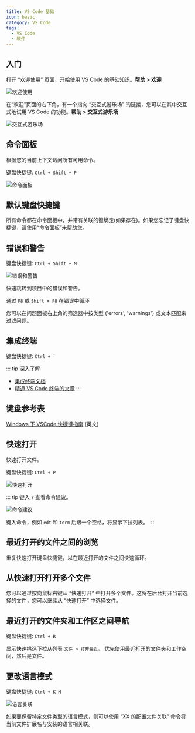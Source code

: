 ```yaml
---
title: VS Code 基础
icon: basic
category: VS Code
tags:
  - VS Code
  - 软件
---
```


## 入门

打开 “欢迎使用” 页面，开始使用 VS Code 的基础知识。**帮助 > 欢迎**

![欢迎使用](./assets/welcome.png)

在“欢迎”页面的右下角，有一个指向 “交互式游乐场” 的链接，您可以在其中交互式地试用 VS Code 的功能。**帮助 > 交互式游乐场**

![交互式游乐场](./assets/interactive-playground.png)

## 命令面板

根据您的当前上下文访问所有可用命令。

键盘快捷键: `Ctrl + Shift + P`

![命令面板](./assets/command-palette.png)

## 默认键盘快捷键

所有命令都在命令面板中，并带有关联的键绑定(如果存在)。如果您忘记了键盘快捷键，请使用“命令面板”来帮助您。

## 错误和警告

键盘快捷键: `Ctrl + Shift + M`

![错误和警告](./assets/error.png)

快速跳转到项目中的错误和警告。

通过 `F8` 或 `Shift + F8` 在错误中循环

您可以在问题面板右上角的筛选器中按类型 ('errors', 'warnings') 或文本匹配来过滤问题。

## 集成终端

键盘快捷键: `` Ctrl + ` ``

::: tip 深入了解

- [集成终端文档](https://code.visualstudio.com/docs/editor/integrated-terminal)
- [精通 VS Code 终端的文章](https://www.growingwiththeweb.com/2017/03/mastering-vscodes-terminal.html)
  :::

## 键盘参考表

[Windows 下 VSCode 快捷键指南](./assets/vscodeKeyboardShortcutsWindows.pdf) (英文)

## 快速打开

快速打开文件。

键盘快捷键: `Ctrl + P`

![快速打开](./assets/quick-open.png)

::: tip
键入 `?` 查看命令建议。

![命令建议](./assets/suggestions.png)

键入命令，例如 `edt` 和 `term` 后跟一个空格，将显示下拉列表。
:::

## 最近打开的文件之间的浏览

重复快速打开键盘快捷键，以在最近打开的文件之间快速循环。

## 从快速打开打开多个文件

您可以通过按向鼠标右键从 “快速打开” 中打开多个文件。这将在后台打开当前选择的文件，您可以继续从 “快速打开” 中选择文件。

## 最近打开的文件夹和工作区之间导航

键盘快捷键: `Ctrl + R`

显示快速挑选下拉从列表 `文件 > 打开最近`。 优先使用最近打开的文件夹和工作空间，然后是文件。

## 更改语言模式

键盘快捷键: `Ctrl + K M`

![语言关联](./assets/ext-assosiate.png)

如果要保留特定文件类型的语言模式，则可以使用 “XX 的配置文件关联” 命令将当前文件扩展名与安装的语言相关联。
